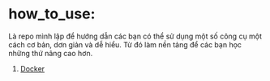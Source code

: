 # how_to_use: 
Là repo mình lập để hướng dẫn các bạn có thể sử dụng một số công cụ một cách cơ bản, dơn giản và dễ hiểu. Từ đó làm nền tảng để các bạn học những thứ nâng cao hơn.

1. [Docker](/docker/)
